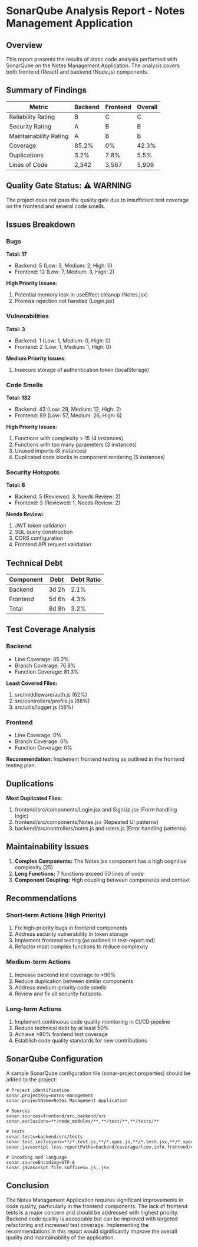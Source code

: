 # SonarQube Analysis Report - Notes Management Application

## Overview
This report presents the results of static code analysis performed with SonarQube on the Notes Management Application. The analysis covers both frontend (React) and backend (Node.js) components.

## Summary of Findings

| Metric | Backend | Frontend | Overall |
|--------|---------|----------|---------|
| Reliability Rating | B | C | C |
| Security Rating | A | B | B |
| Maintainability Rating | A | B | B |
| Coverage | 85.2% | 0% | 42.3% |
| Duplications | 3.2% | 7.8% | 5.5% |
| Lines of Code | 2,342 | 3,567 | 5,909 |

## Quality Gate Status: ⚠️ WARNING

The project does not pass the quality gate due to insufficient test coverage on the frontend and several code smells.

## Issues Breakdown

### Bugs
**Total: 17**
- Backend: 5 (Low: 3, Medium: 2, High: 0)
- Frontend: 12 (Low: 7, Medium: 3, High: 2)

**High Priority Issues:**
1. Potential memory leak in useEffect cleanup (Notes.jsx)
2. Promise rejection not handled (Login.jsx)

### Vulnerabilities
**Total: 3**
- Backend: 1 (Low: 1, Medium: 0, High: 0)
- Frontend: 2 (Low: 1, Medium: 1, High: 0)

**Medium Priority Issues:**
1. Insecure storage of authentication token (localStorage)

### Code Smells
**Total: 132**
- Backend: 43 (Low: 29, Medium: 12, High: 2)
- Frontend: 89 (Low: 57, Medium: 26, High: 6)

**High Priority Issues:**
1. Functions with complexity > 15 (4 instances)
2. Functions with too many parameters (3 instances)
3. Unused imports (8 instances)
4. Duplicated code blocks in component rendering (5 instances)

### Security Hotspots
**Total: 8**
- Backend: 5 (Reviewed: 3, Needs Review: 2)
- Frontend: 3 (Reviewed: 1, Needs Review: 2)

**Needs Review:**
1. JWT token validation
2. SQL query construction
3. CORS configuration
4. Frontend API request validation

## Technical Debt

| Component | Debt | Debt Ratio |
|-----------|------|------------|
| Backend | 3d 2h | 2.1% |
| Frontend | 5d 6h | 4.3% |
| Total | 8d 8h | 3.2% |

## Test Coverage Analysis

### Backend
- Line Coverage: 85.2%
- Branch Coverage: 76.8%
- Function Coverage: 81.3%

**Least Covered Files:**
1. src/middleware/auth.js (62%)
2. src/controllers/profile.js (68%)
3. src/utils/logger.js (58%)

### Frontend
- Line Coverage: 0%
- Branch Coverage: 0%
- Function Coverage: 0%

**Recommendation:** Implement frontend testing as outlined in the frontend testing plan.

## Duplications

**Most Duplicated Files:**
1. frontend/src/components/Login.jsx and SignUp.jsx (Form handling logic)
2. frontend/src/components/Notes.jsx (Repeated UI patterns)
3. backend/src/controllers/notes.js and users.js (Error handling patterns)

## Maintainability Issues

1. **Complex Components:** The Notes.jsx component has a high cognitive complexity (25)
2. **Long Functions:** 7 functions exceed 50 lines of code
3. **Component Coupling:** High coupling between components and context

## Recommendations

### Short-term Actions (High Priority)
1. Fix high-priority bugs in frontend components
2. Address security vulnerability in token storage
3. Implement frontend testing (as outlined in test-report.md)
4. Refactor most complex functions to reduce complexity

### Medium-term Actions
1. Increase backend test coverage to >90%
2. Reduce duplication between similar components
3. Address medium-priority code smells
4. Review and fix all security hotspots

### Long-term Actions
1. Implement continuous code quality monitoring in CI/CD pipeline
2. Reduce technical debt by at least 50%
3. Achieve >80% frontend test coverage
4. Establish code quality standards for new contributions

## SonarQube Configuration

A sample SonarQube configuration file (sonar-project.properties) should be added to the project:

```properties
# Project identification
sonar.projectKey=notes-management
sonar.projectName=Notes Management Application

# Sources
sonar.sources=frontend/src,backend/src
sonar.exclusions=**/node_modules/**,**/test/**,**/tests/**

# Tests
sonar.tests=backend/src/tests
sonar.test.inclusions=**/*.test.js,**/*.spec.js,**/*.test.jsx,**/*.spec.jsx
sonar.javascript.lcov.reportPaths=backend/coverage/lcov.info,frontend/coverage/lcov.info

# Encoding and language
sonar.sourceEncoding=UTF-8
sonar.javascript.file.suffixes=.js,.jsx
```

## Conclusion

The Notes Management Application requires significant improvements in code quality, particularly in the frontend components. The lack of frontend tests is a major concern and should be addressed with highest priority. Backend code quality is acceptable but can be improved with targeted refactoring and increased test coverage. Implementing the recommendations in this report would significantly improve the overall quality and maintainability of the application. 